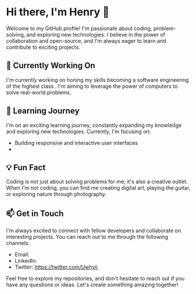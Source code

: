 # Hi there, I'm Henry 👋

Welcome to my GitHub profile! I'm passionate about coding, problem-solving, and exploring new technologies. I believe in the power of collaboration and open-source, and I'm always eager to learn and contribute to exciting projects.

## 🔭 Currently Working On

I'm currently working on honing my skills becoming a software engineering of the highest class . I'm aiming to leverage the power of computers to solve real-world problems.

## 🌱 Learning Journey

I'm on an exciting learning journey, constantly expanding my knowledge and exploring new technologies. Currently, I'm focusing on:

- Building responsive and interactive user interfaces
- 
## 💡 Fun Fact

Coding is not just about solving problems for me; it's also a creative outlet. When I'm not coding, you can find me creating digital art, playing the guitar, or exploring nature through photography.

## 📫 Get in Touch

I'm always excited to connect with fellow developers and collaborate on interesting projects. You can reach out to me through the following channels:

- Email: 
- LinkedIn: 
- Twitter: https://twitter.com/Uwhyii

Feel free to explore my repositories, and don't hesitate to reach out if you have any questions or ideas. Let's create something amazing together!
